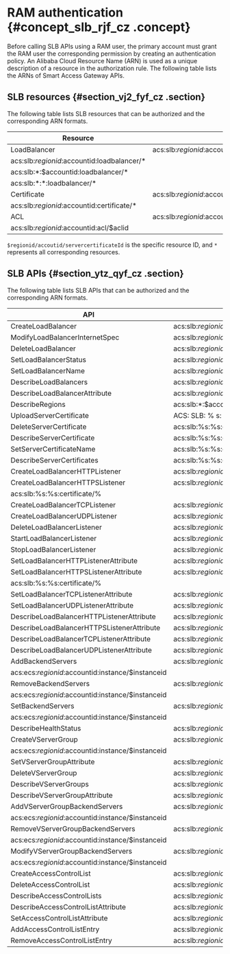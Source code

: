 # RAM authentication {#concept_slb_rjf_cz .concept}

Before calling SLB APIs using a RAM user, the primary account must grant the RAM user the corresponding permission by creating an authentication policy. An Alibaba Cloud Resource Name \(ARN\) is used as a unique description of a resource in the authorization rule. The following table lists the ARNs of Smart Access Gateway APIs.

## SLB resources {#section_vj2_fyf_cz .section}

The following table lists SLB resources that can be authorized and the corresponding ARN formats.

|Resource|ARN|
|--------|---|
|LoadBalancer|acs:slb:$regionid:$accountid:loadbalancer/$loadbalancerid|
|acs:slb:$regionid:$accountid:loadbalancer/\*|
|acs:slb:\*:$accountid:loadbalancer/\*|
|acs:slb:\*:\*:loadbalancer/\*|
|Certificate|acs:slb:$regionid:$accountid:certificate/$servercertificateId|
|acs:slb:$regionid:$accountid:certificate/\*|
|ACL|acs:slb:$regionid:$accountid:acl/\*|
|acs:slb:$regionid:$accountid:acl/$aclid|

`$regionid/accoutid/servercertificateId` is the specific resource ID, and `*` represents all corresponding resources.

## SLB APIs {#section_ytz_qyf_cz .section}

The following table lists SLB APIs that can be authorized and the corresponding ARN formats.

|API|ARN format|
|---|----------|
|CreateLoadBalancer|acs:slb:$regionid:$accountid:loadbalancer/\*|
|ModifyLoadBalancerInternetSpec|acs:slb:$regionid:$accountid:loadbalancer/$loadbalancerid|
|DeleteLoadBalancer|acs:slb:$regionid:$accountid:loadbalancer/$loadbalancerid|
|SetLoadBalancerStatus|acs:slb:$regionid:$accountid:loadbalancer/$loadbalancerid|
|SetLoadBalancerName|acs:slb:$regionid:$accountid:loadbalancer/$loadbalancerid|
|DescribeLoadBalancers|acs:slb:$regionid:$accountid:loadbalancer/\*|
|DescribeLoadBalancerAttribute|acs:slb:$regionid:$accountid:loadbalancer/$loadbalancerid|
|DescribeRegions|acs:slb:\*:$accountid:\*|
|UploadServerCertificate|ACS: SLB: % s: Certificate /\*|
|DeleteServerCertificate|acs:slb:%s:%s:certificate/%|
|DescribeServerCertificate|acs:slb:%s:%s:certificate/%|
|SetServerCertificateName|acs:slb:%s:%s:certificate/%|
|DescribeServerCertificates|acs:slb:%s:%s:certificate/\*|
|CreateLoadBalancerHTTPListener|acs:slb:$regionid:$accountid:loadbalancer/$loadbalancerid|
|CreateLoadBalancerHTTPSListener|acs:slb:$regionid:$accountid:loadbalancer/$loadbalancerid|
|acs:slb:%s:%s:certificate/%|
|CreateLoadBalancerTCPListener|acs:slb:$regionid:$accountid:loadbalancer/$loadbalancerid|
|CreateLoadBalancerUDPListener|acs:slb:$regionid:$accountid:loadbalancer/$loadbalancerid|
|DeleteLoadBalancerListener|acs:slb:$regionid:$accountid:loadbalancer/$loadbalancerid|
|StartLoadBalancerListener|acs:slb:$regionid:$accountid:loadbalancer/$loadbalancerid|
|StopLoadBalancerListener|acs:slb:$regionid:$accountid:loadbalancer/$loadbalancerid|
|SetLoadBalancerHTTPListenerAttribute|acs:slb:$regionid:$accountid:loadbalancer/$loadbalancerid|
|SetLoadBalancerHTTPSListenerAttribute|acs:slb:$regionid:$accountid:loadbalancer/$loadbalancerid|
|acs:slb:%s:%s:certificate/%|
|SetLoadBalancerTCPListenerAttribute|acs:slb:$regionid:$accountid:loadbalancer/$loadbalancerid|
|SetLoadBalancerUDPListenerAttribute|acs:slb:$regionid:$accountid:loadbalancer/$loadbalancerid|
|DescribeLoadBalancerHTTPListenerAttribute|acs:slb:$regionid:$accountid:loadbalancer/$loadbalancerid|
|DescribeLoadBalancerHTTPSListenerAttribute|acs:slb:$regionid:$accountid:loadbalancer/$loadbalancerid|
|DescribeLoadBalancerTCPListenerAttribute|acs:slb:$regionid:$accountid:loadbalancer/$loadbalancerid|
|DescribeLoadBalancerUDPListenerAttribute|acs:slb:$regionid:$accountid:loadbalancer/$loadbalancerid|
|AddBackendServers|acs:slb:$regionid:$accountid:loadbalancer/$loadbalancerid|
|acs:ecs:$regionid:$accountid:instance/$instanceid|
|RemoveBackendServers|acs:slb:$regionid:$accountid:loadbalancer/$loadbalancerid|
|acs:ecs:$regionid:$accountid:instance/$instanceid|
|SetBackendServers|acs:slb:$regionid:$accountid:loadbalancer/$loadbalancerid|
|acs:ecs:$regionid:$accountid:instance/$instanceid|
|DescribeHealthStatus|acs:slb:$regionid:$accountid:loadbalancer/$loadbalancerid|
|CreateVServerGroup|acs:slb:$regionid:$accountid:loadbalancer/$loadbalancerid|
|acs:ecs:$regionid:$accountid:instance/$instanceid|
|SetVServerGroupAttribute|acs:slb:$regionid:$accountid:loadbalancer/$loadbalancerid|
|DeleteVServerGroup|acs:slb:$regionid:$accountid:loadbalancer/$loadbalancerid|
|DescribeVServerGroups|acs:slb:$regionid:$accountid:loadbalancer/$loadbalancerid|
|DescribeVServerGroupAttribute|acs:slb:$regionid:$accountid:loadbalancer/$loadbalancerid|
|AddVServerGroupBackendServers|acs:slb:$regionid:$accountid:loadbalancer/$loadbalancerid|
|acs:ecs:$regionid:$accountid:instance/$instanceid|
|RemoveVServerGroupBackendServers|acs:slb:$regionid:$accountid:loadbalancer/$loadbalancerid|
|acs:ecs:$regionid:$accountid:instance/$instanceid|
|ModifyVServerGroupBackendServers|acs:slb:$regionid:$accountid:loadbalancer/$loadbalancerid|
|acs:ecs:$regionid:$accountid:instance/$instanceid|
|CreateAccessControlList|acs:slb:$regionid:$accountid:acl/\*|
|DeleteAccessControlList|acs:slb:$regionid:$accountid:acl/$aclid|
|DescribeAccessControlLists|acs:slb:$regionid:$accountid:acl/$aclid|
|DescribeAccessControlListAttribute|acs:slb:$regionid:$accountid:acl/$aclid|
|SetAccessControlListAttribute|acs:slb:$regionid:$accountid:acl/$aclid|
|AddAccessControlListEntry|acs:slb:$regionid:$accountid:acl/$aclid|
|RemoveAccessControlListEntry|acs:slb:$regionid:$accountid:acl/$aclid|

